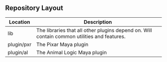 ## Repository Layout

| Location      | Description                                                                                      |
| ------------- | ---------------                                                                                  |
| lib           | The libraries that all other plugins depend on. Will contain common utilities and features.      |
| plugin/pxr    | The Pixar Maya plugin                                                                            |
| plugin/al     | The Animal Logic Maya plugin                                                                     |